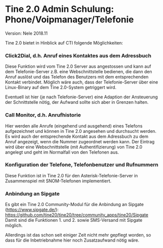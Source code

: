 Tine 2.0 Admin Schulung: Phone/Voipmanager/Telefonie
=================

Version: Nele 2018.11

Tine 2.0 bietet in Hinblick auf CTI folgende Möglichkeiten:

### Click2Dial, d.h. Anruf eines Kontaktes aus dem Adressbuch

Diese Funktion wird vom Tine 2.0 Server aus angestossen und kann auf dem Telefonie-Server z.B. eine Webschnittstelle bedienen, die dann den Anruf auslöst und das Telefon des Benutzers mit dem entsprechenden Kontakt verbindet. Möglich wäre auch, dass der Telefonie-Server über eine Linux-Binary auf dem Tine 2.0-System getriggert wird.

Eventuell ist hier (je nach Telefonie-Server) eine Adaption der Ansteuerung der Schnittstelle nötig, der Aufwand sollte sich aber in Grenzen halten.

### Call Monitor, d.h. Anrufhistorie

Hier werden alle Anrufe (eingehend und ausgehend) eines Telefons aufgezeichnet und können in Tine 2.0 angesehen und durchsucht werden. Es wird auch der entsprechende Kontakt aus dem Adressbuch zu dem Anruf angezeigt, wenn die Nummer zugeordnet werden kann.
Der Eintrag wird über eine Webschnittstelle (mit Authentifizierung) von Tine 2.0 angelegt und geht im Normalfall von den Telefonen aus.

### Konfiguration der Telefone, Telefonbenutzer und Rufnummern

Diese Funktion ist in Tine 2.0 für den Asterisk-Telefonie-Server in Zusammenspiel mit SNOM-Telefonen implementiert.

### Anbindung an Sipgate

Es gibt ein Tine 2.0 Community-Modul für die Anbindung an Sipgate (https://www.sipgate.de/): https://github.com/tine20/tine20/tree/community_apps/tine20/Sipgate
Damit sind die Funktionen 1. und 2. sowie SMS-Versand mit Sipgate möglich.

Allerdings ist das schon seit einiger Zeit nicht mehr gepflegt worden, so dass für die Inbetriebnahme hier noch Zusatzaufwand nötig wäre.
